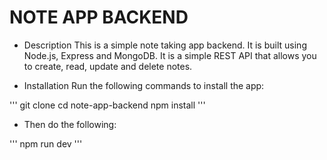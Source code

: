 # NOTE APP BACKEND

- Description
This is a simple note taking app backend. It is built using Node.js, Express and MongoDB. It is a simple REST API that allows you to create, read, update and delete notes.

- Installation
Run the following commands to install the app:

'''
git clone
cd note-app-backend
npm install
'''

- Then do the following:

'''
npm run dev
'''
